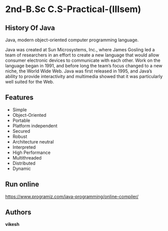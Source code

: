 
#  2nd-B.Sc C.S-Practical-(IIIsem)



## History Of Java


Java, modern object-oriented computer programming language.

Java was created at Sun Microsystems, Inc., where James Gosling led a team of researchers in an effort to create a new language that would allow consumer electronic devices to communicate with each other. Work on the language began in 1991, and before long the team’s focus changed to a new niche, the World Wide Web. Java was first released in 1995, and Java’s ability to provide interactivity and multimedia showed that it was particularly well suited for the Web.









## Features

- Simple
- Object-Oriented
- Portable
- Platform independent
- Secured
- Robust
- Architecture neutral
- Interpreted
- High Performance
- Multithreaded
- Distributed
- Dynamic

## Run online

https://www.programiz.com/java-programming/online-compiler/








## Authors

 __vikesh__





